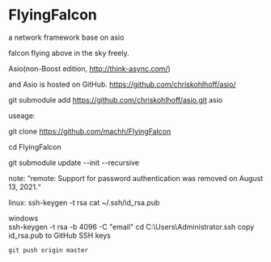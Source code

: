 # FlyingFalcon

a network framework base on asio
 
falcon flying above in the sky freely.


Asio(non-Boost edition, http://think-async.com/)

and Asio is hosted on GitHub.
https://github.com/chriskohlhoff/asio/

git submodule add https://github.com/chriskohlhoff/asio.git  asio

useage:

git clone https://github.com/machh/FlyingFalcon

cd FlyingFalcon

git submodule update --init --recursive



note:
   “remote: Support for password authentication was removed on August 13, 2021.“


linux:
    ssh-keygen -t rsa
    cat ~/.ssh/id_rsa.pub   

windows    
    ssh-keygen -t rsa -b 4096 -C "email"
    cd C:\Users\Administrator\.ssh
    copy id_rsa.pub to GitHub SSH keys
    
    git push origin master



